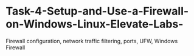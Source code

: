 # Task-4-Setup-and-Use-a-Firewall-on-Windows-Linux-Elevate-Labs-
   Firewall configuration, network traffic filtering, ports, UFW, Windows Firewall
